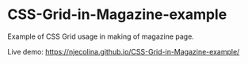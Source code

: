 # CSS-Grid-in-Magazine-example
Example of CSS Grid usage in making of magazine page.

Live demo: https://njecolina.github.io/CSS-Grid-in-Magazine-example/
